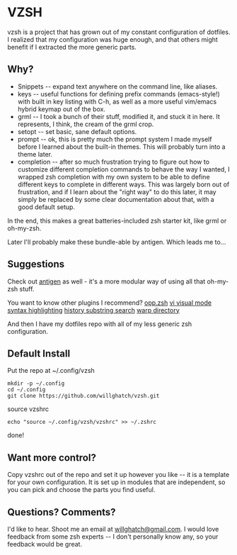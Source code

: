 VZSH
====

vzsh is a project that has grown out of my constant configuration of dotfiles.  I realized that my configuration was huge enough, and that others might benefit if I extracted the more generic parts.

Why?
----

- Snippets -- expand text anywhere on the command line, like aliases.
- keys -- useful functions for defining prefix commands (emacs-style!) with built in key listing with C-h, as well as a more useful vim/emacs hybrid keymap out of the box.
- grml -- I took a bunch of their stuff, modified it, and stuck it in here.  It represents, I think, the cream of the grml crop.
- setopt -- set basic, sane default options.
- prompt -- ok, this is pretty much the prompt system I made myself before I learned about the built-in themes.  This will probably turn into a theme later.
- completion -- after so much frustration trying to figure out how to customize different completion commands to behave the way I wanted, I wrapped zsh completion with my own system to be able to define different keys to complete in different ways.  This was largely born out of frustration, and if I learn about the "right way" to do this later, it may simply be replaced by some clear documentation about that, with a good default setup.

In the end, this makes a great batteries-included zsh starter kit, like grml or oh-my-zsh.

Later I'll probably make these bundle-able by antigen.  Which leads me to...

Suggestions
-----------

Check out [antigen](https://github.com/zsh-users/antigen) as well - it's a more modular way of using all that oh-my-zsh stuff.

You want to know other plugins I recommend?
[opp.zsh](https://github.com/hchbaw/opp.zsh)
[vi visual mode](https://github.com/alfredodeza/zsh-plugins/blob/master/vi/zle_vi_visual.zsh)
[syntax highlighting](https://github.com/zsh-users/zsh-syntax-highlighting)
[history substring search](https://github.com/zsh-users/zsh-history-substring-search)
[warp directory](https://github.com/robbyrussell/oh-my-zsh/tree/master/plugins/wd)

And then I have my dotfiles repo with all of my less generic zsh configuration.

Default Install
---------------

Put the repo at ~/.config/vzsh

    mkdir -p ~/.config
    cd ~/.config
    git clone https://github.com/willghatch/vzsh.git

source vzshrc

    echo "source ~/.config/vzsh/vzshrc" >> ~/.zshrc

done!

Want more control?
------------------

Copy vzshrc out of the repo and set it up however you like -- it is a template for your own configuration.  It is set up in modules that are independent, so you can pick and choose the parts you find useful.

Questions? Comments?
--------------------

I'd like to hear.  Shoot me an email at willghatch@gmail.com.  I would love feedback from some zsh experts -- I don't personally know any, so your feedback would be great.
